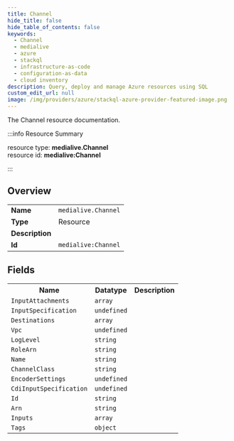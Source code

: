 ```yaml
---
title: Channel
hide_title: false
hide_table_of_contents: false
keywords:
  - Channel
  - medialive
  - azure
  - stackql
  - infrastructure-as-code
  - configuration-as-data
  - cloud inventory
description: Query, deploy and manage Azure resources using SQL
custom_edit_url: null
image: /img/providers/azure/stackql-azure-provider-featured-image.png
---
```

The Channel resource documentation.

:::info Resource Summary

<div class="row">
<div class="providerDocColumn">
<span>resource type:&nbsp;<b>medialive.Channel</b></span><br />
<span>resource id:&nbsp;<b>medialive:Channel</b></span><br />
</div>
</div>

:::

## Overview
<table><tbody>
<tr><td><b>Name</b></td><td><code>medialive.Channel</code></td></tr>
<tr><td><b>Type</b></td><td>Resource</td></tr>
<tr><td><b>Description</b></td><td></td></tr>
<tr><td><b>Id</b></td><td><code>medialive:Channel</code></td></tr>
</tbody></table>

## Fields
<table><tbody>
<tr><th>Name</th><th>Datatype</th><th>Description</th></tr>
<tr><td><code>InputAttachments</code></td><td><code>array</code></td><td></td></tr><tr><td><code>InputSpecification</code></td><td><code>undefined</code></td><td></td></tr><tr><td><code>Destinations</code></td><td><code>array</code></td><td></td></tr><tr><td><code>Vpc</code></td><td><code>undefined</code></td><td></td></tr><tr><td><code>LogLevel</code></td><td><code>string</code></td><td></td></tr><tr><td><code>RoleArn</code></td><td><code>string</code></td><td></td></tr><tr><td><code>Name</code></td><td><code>string</code></td><td></td></tr><tr><td><code>ChannelClass</code></td><td><code>string</code></td><td></td></tr><tr><td><code>EncoderSettings</code></td><td><code>undefined</code></td><td></td></tr><tr><td><code>CdiInputSpecification</code></td><td><code>undefined</code></td><td></td></tr><tr><td><code>Id</code></td><td><code>string</code></td><td></td></tr><tr><td><code>Arn</code></td><td><code>string</code></td><td></td></tr><tr><td><code>Inputs</code></td><td><code>array</code></td><td></td></tr><tr><td><code>Tags</code></td><td><code>object</code></td><td></td></tr>
</tbody></table>